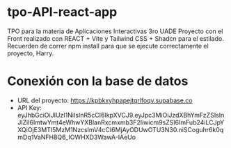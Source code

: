 # tpo-API-react-app
TPO para la materia de Aplicaciones Interactivas 3ro UADE
Proyecto con el Front realizado con REACT + Vite y Tailwind CSS + Shadcn para el estilado.
Recuerden de correr npm install para que se ejecute correctamente el proyecto, Harry.


# Conexión con la base de datos
- URL del proyecto: https://kpbkxyhpapejtqrlfoqv.supabase.co
- API Key: eyJhbGciOiJIUzI1NiIsInR5cCI6IkpXVCJ9.eyJpc3MiOiJzdXBhYmFzZSIsInJlZiI6ImtwYmt4eWhwYXBlanRxcmxmb3F2Iiwicm9sZSI6ImFub24iLCJpYXQiOjE3MTI5MzM1NzcsImV4cCI6MjAyODUwOTU3N30.niSCoguhr6k0qmDq1VaNFH8Q6_IOWHXD3WawA-IAeUo
